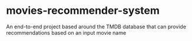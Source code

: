 # movies-recommender-system
An end-to-end project based around the TMDB database that can provide recommendations based on an input movie name
